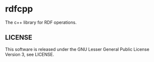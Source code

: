 # rdfcpp
The c++ library for RDF operations.

## LICENSE
This software is released under the GNU Lesser General Public License Version 3, see LICENSE.
